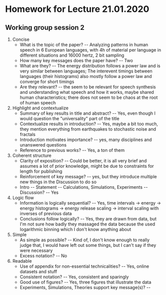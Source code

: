 # Homework for Lecture 21.01.2020

## Working group session 2

1. Concise
    - What is the topic of the paper? -- Analyzing patterns in human speech in
    6 European languages, with 4h of material per language in different
    situations and 16000 hertz, 2 bit sampling
    - How many key messages does the paper have? -- Two
    - What are they? -- The energy distribution follows a power law and is very
    similar between languages; The interevent timings between languages (their
    histograms) also mostly follow a power law and converge for short timings
    - Are they relevant? -- the seem to be relevant for speech synthesis and
    understanding what speech and how it works, maybe shared human
    characteristics; there does not seem to be chaos at the root of human
    speech
2. Highlight and contextualize
    - Summary of key results in title and abstract? -- Yes, even though I would
    question the "universality" part of the title
    - Contextualize results in introduction? -- Yes, maybe a bit too much, they
    mention everything from earthquakes to stochastic noise and fractals
    - Introduction motivates importance? -- yes, many disciplines and
    unanswered questions
    - Reference to previous works? -- Yes, a ton of them
3. Coherent structure
    - Clarity of exposition? -- Could be better, it is all very brief and
    assumes a lot of prior knowledge, might be due to constraints for length
    for publishing
    - Reinforcement of key message? -- yes, but they introduce multiple new
    things in the Discussion to do so
    - Intro -- Statement -- Calculations, Simulations, Experiments --
    Discussion? -- Yes
4. Logic flow
    - Information is logically sequential? -- Yes, time intervals -> energy ->
    energy histograms -> energy release scaling -> interval scaling with
    inverses of previous data
    - Conclusions follow logically? -- Yes, they are drawn from data, but I'm
    not sure how badly they massaged the data because the used logarithmic
    binning which I don't know anything about
5. Simple
    - As simple as possible? -- Kind of, I don't know enough to really judge
    that, I would have left out some things, but I can't say if they were
    necessary
    - Excess notation? -- No
6. Readable
    - Use of appendix for non-essential technicalities? -- Yes, online datasets
    and stuff
    - Consistent notation? -- Yes, consistent and sparingly
    - Good use of figures? -- Yes, three figures that illustrate the data
    - Experiments, Simulations, Theories support key message(s)? -- 
